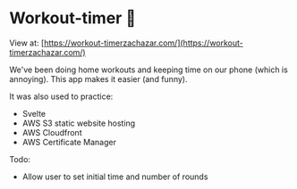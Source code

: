 # Workout-timer 💪

View at: [https://workout-timerzachazar.com/](https://workout-timerzachazar.com/)

We've been doing home workouts and keeping time on our phone (which is annoying). This app makes it easier (and funny).

It was also used to practice:

- Svelte
- AWS S3 static website hosting
- AWS Cloudfront
- AWS Certificate Manager

Todo:

- Allow user to set initial time and number of rounds
